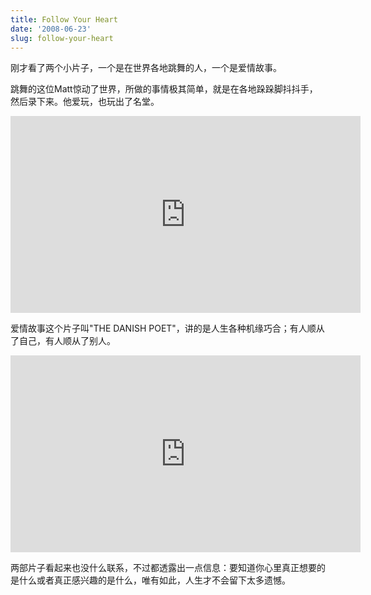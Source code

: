 ```yaml
---
title: Follow Your Heart
date: '2008-06-23'
slug: follow-your-heart
---
```


刚才看了两个小片子，一个是在世界各地跳舞的人，一个是爱情故事。

跳舞的这位Matt惊动了世界，所做的事情极其简单，就是在各地跺跺脚抖抖手，然后录下来。他爱玩，也玩出了名堂。

<iframe width="560" height="315" src="http://www.youtube.com/embed/zlfKdbWwruY?rel=0" frameborder="0" allowfullscreen></iframe>

爱情故事这个片子叫"THE DANISH POET"，讲的是人生各种机缘巧合；有人顺从了自己，有人顺从了别人。

<iframe width="560" height="315" src="https://www.youtube.com/embed/2lXcufpx2Nk" frameborder="0" allowfullscreen></iframe>

两部片子看起来也没什么联系，不过都透露出一点信息：要知道你心里真正想要的是什么或者真正感兴趣的是什么，唯有如此，人生才不会留下太多遗憾。

